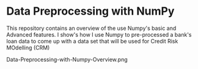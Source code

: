 # Data Preprocessing with NumPy

This repository contains an overview of the use Numpy's basic and Advanced features.
I show's how I use Numpy to pre-processed a bank's loan data to come up with a data set that will be used for Credit Risk MOdelling (CRM)

Data-Preprocessing-with-Numpy-Overview.png
